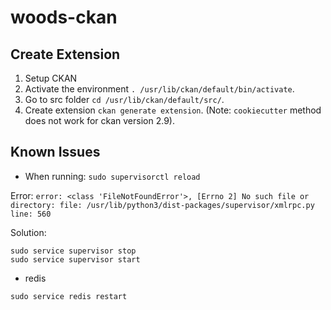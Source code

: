 # woods-ckan


## Create Extension
1. Setup CKAN
2. Activate the environment `. /usr/lib/ckan/default/bin/activate`.
3. Go to src folder `cd /usr/lib/ckan/default/src/`.
4. Create extension `ckan generate extension`. (Note: `cookiecutter` method does not work for ckan version 2.9).


## Known Issues
* When running: `sudo supervisorctl reload`

Error: ```error: <class 'FileNotFoundError'>, [Errno 2] No such file or directory: file: /usr/lib/python3/dist-packages/supervisor/xmlrpc.py line: 560```

Solution:
```
sudo service supervisor stop
sudo service supervisor start
```

* redis
```
sudo service redis restart
```



 
